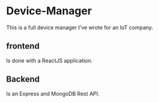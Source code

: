 # Device-Manager

This is a full device manager I've wrote for an IoT company.

## frontend

Is done with a ReactJS application.

## Backend

Is an Express and MongoDB Rest API.
